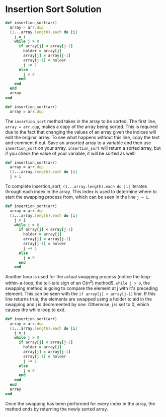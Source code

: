 # Insertion Sort Solution

```ruby
def insertion_sort(arr)
  array = arr.dup
  (1...array.length).each do |i|
    j = i
    while j > 0
      if array[j] < array[j-1]
        holder = array[j]
        array[j] = array[j-1]
        array[j-1] = holder
        j -= 1
      else
        j = 0
      end
    end
  end
  array
end
```

```ruby
def insertion_sort(arr)
  array = arr.dup
```

The `insertion_sort` method takes in the array to be sorted. The first line, `array = arr.dup`, makes a copy of the array being sorted. This is required due to the fact that changing the values of an array given the indices will edit the original array. To see what happens without this line, copy the text and comment it out. Save an unsorted array to a variable and then use `insertion_sort` on your array. `insertion_sort` will return a sorted array, but if you check the value of your variable, it will be sorted as well!

```ruby
def insertion_sort(arr)
  array = arr.dup
  (1...array.length).each do |i|
  j = i
```

To complete insertion_sort, `(1...array.length).each do |i|` iterates through each index in the array. This index is used to determine where to start the swapping process from, which can be seen in the line `j = i`.

```ruby
def insertion_sort(arr)
  array = arr.dup
  (1...array.length).each do |i|
    j = i
    while j > 0
      if array[j] < array[j-1]
        holder = array[j]
        array[j] = array[j-1]
        array[j-1] = holder
        j -= 1
      else
        j = 0
      end
    end
```

Another loop is used for the actual swapping process (notice the loop-within-a-loop, the tell-tale sign of an O(n<sup>2</sup>) method!). `while j > 0`, the swapping method is going to compare the element at j with it's preceding element. This can be seen with the `if array[j] < array[j-1]` line. If this line returns true, the elements are swapped using a holder to aid in the swapping and j is decremented by one. Otherwise, j is set to 0, which causes the while loop to exit.

```ruby
def insertion_sort(arr)
  array = arr.dup
  (1...array.length).each do |i|
    j = i
    while j > 0
      if array[j] < array[j-1]
        holder = array[j]
        array[j] = array[j-1]
        array[j-1] = holder
        j -= 1
      else
        j = 0
      end
    end
  end
  array
end
```

Once the swapping has been performed for every index in the array, the method ends by returning the newly sorted array.
